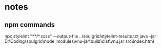 # notes

## npm commands
 npx stylelint "**/*.scss" --output-file ../soulgrid/stylelint-results.txt
java -jar D:\Coding\soulgrid\node_modules\vnu-jar\build\dist\vnu.jar src\index.html
 
